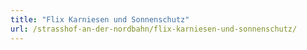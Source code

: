 ```yaml
---
title: "Flix Karniesen und Sonnenschutz"
url: /strasshof-an-der-nordbahn/flix-karniesen-und-sonnenschutz/
---
```


